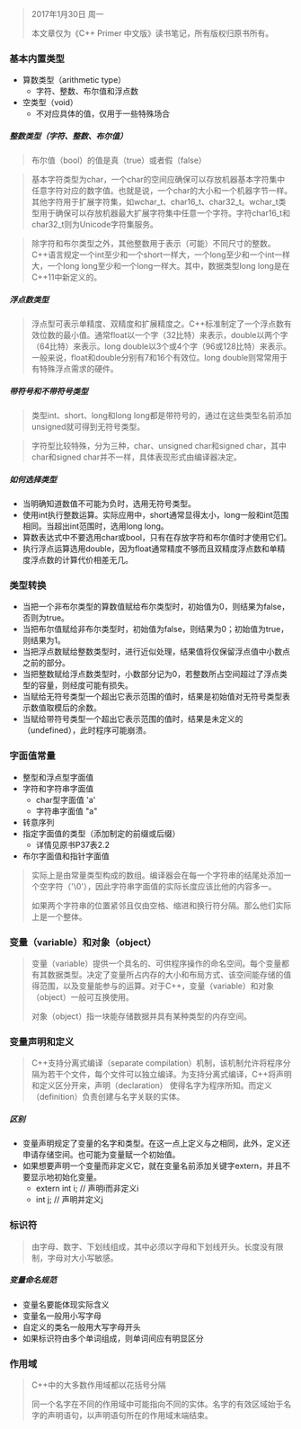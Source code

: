 > 2017年1月30日 周一
>
> 本文章仅为《C++ Primer 中文版》读书笔记，所有版权归原书所有。

### 基本内置类型

- 算数类型（arithmetic type）
  - 字符、整数、布尔值和浮点数
- 空类型（void）
  - 不对应具体的值，仅用于一些特殊场合

##### 整数类型（字符、整数、布尔值）

> 布尔值（bool）的值是真（true）或者假（false）

> 基本字符类型为char，一个char的空间应确保可以存放机器基本字符集中任意字符对应的数字值。也就是说，一个char的大小和一个机器字节一样。其他字符用于扩展字符集，如wchar_t、char16\_t、char32\_t。wchar_t类型用于确保可以存放机器最大扩展字符集中任意一个字符。字符char16\_t和char32\_t则为Unicode字符集服务。

> 除字符和布尔类型之外，其他整数用于表示（可能）不同尺寸的整数。C++语言规定一个int至少和一个short一样大，一个long至少和一个int一样大，一个long long至少和一个long一样大。其中，数据类型long long是在C++11中新定义的。

##### 浮点数类型

> 浮点型可表示单精度、双精度和扩展精度之。C++标准制定了一个浮点数有效位数的最小值。通常float以一个字（32比特）来表示，double以两个字（64比特）来表示。long double以3个或4个字（96或128比特）来表示。一般来说，float和double分别有7和16个有效位。long double则常常用于有特殊浮点需求的硬件。

##### 带符号和不带符号类型

> 类型int、short、long和long long都是带符号的，通过在这些类型名前添加unsigned就可得到无符号类型。

> 字符型比较特殊，分为三种，char、unsigned char和signed char，其中char和signed char并不一样，具体表现形式由编译器决定。

##### 如何选择类型

- 当明确知道数值不可能为负时，选用无符号类型。
- 使用int执行整数运算。实际应用中，short通常显得太小，long一般和int范围相同。当超出int范围时，选用long long。
- 算数表达式中不要选用char或bool，只有在存放字符和布尔值时才使用它们。
- 执行浮点运算选用double，因为float通常精度不够而且双精度浮点数和单精度浮点数的计算代价相差无几。

### 类型转换

- 当把一个非布尔类型的算数值赋给布尔类型时，初始值为0，则结果为false，否则为true。
- 当把布尔值赋给非布尔类型时，初始值为false，则结果为0；初始值为true，则结果为1。
- 当把浮点数赋给整数类型时，进行近似处理，结果值将仅保留浮点值中小数点之前的部分。
- 当把整数赋给浮点数类型时，小数部分记为0，若整数所占空间超过了浮点类型的容量，则经度可能有损失。
- 当赋给无符号类型一个超出它表示范围的值时，结果是初始值对无符号类型表示数值取模后的余数。
- 当赋给带符号类型一个超出它表示范围的值时，结果是未定义的（undefined），此时程序可能崩溃。

### 字面值常量

- 整型和浮点型字面值
- 字符和字符串字面值
  - char型字面值 'a'
  - 字符串字面值 "a"
- 转意序列
- 指定字面值的类型（添加制定的前缀或后缀）
  - 详情见原书P37表2.2
- 布尔字面值和指针字面值

> 实际上是由常量类型构成的数组。编译器会在每一个字符串的结尾处添加一个空字符（'\0'），因此字符串字面值的实际长度应该比他的内容多一。
>
> 如果两个字符串的位置紧邻且仅由空格、缩进和换行符分隔。那么他们实际上是一个整体。

### 变量（variable）和对象（object）

>  变量（variable）提供一个具名的、可供程序操作的命名空间。每个变量都有其数据类型。决定了变量所占内存的大小和布局方式、该空间能存储的值得范围，以及变量能参与的运算。对于C++，变量（variable）和对象（object）一般可互换使用。
>
>  对象（object）指一块能存储数据并具有某种类型的内存空间。

### 变量声明和定义

> C++支持分离式编译（separate compilation）机制，该机制允许将程序分隔为若干个文件，每个文件可以独立编译。为支持分离式编译，C++将声明和定义区分开来，声明（declaration）	使得名字为程序所知。而定义（definition）负责创建与名字关联的实体。

##### 区别

- 变量声明规定了变量的名字和类型。在这一点上定义与之相同，此外，定义还申请存储空间。也可能为变量赋一个初始值。
- 如果想要声明一个变量而非定义它，就在变量名前添加关键字extern，并且不要显示地初始化变量。
  - extern int i; // 声明i而非定义i
  - int j; // 声明并定义j

### 标识符

> 由字母、数字、下划线组成，其中必须以字母和下划线开头。长度没有限制，字母对大小写敏感。

##### 变量命名规范

- 变量名要能体现实际含义
- 变量名一般用小写字母
- 自定义的类名一般用大写字母开头
- 如果标识符由多个单词组成，则单词间应有明显区分

### 作用域

> C++中的大多数作用域都以花括号分隔
>
> 同一个名字在不同的作用域中可能指向不同的实体。名字的有效区域始于名字的声明语句，以声明语句所在的作用域末端结束。







